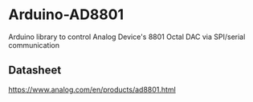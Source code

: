 # Arduino-AD8801
Arduino library to control Analog Device's 8801 Octal DAC via SPI/serial communication

## Datasheet
https://www.analog.com/en/products/ad8801.html
